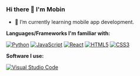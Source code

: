 
### Hi there 👋 I'm Mobin

- 🌱 I’m currently learning mobile app development.



**Languages/Frameworks I'm familiar with:**

 [![Python]](https://www.python.org "Python")   [![JavaScript]](https://en.wikipedia.org/wiki/JavaScript "JavaScript") [![React]](https://reactjs.org "React") [![HTML5]](https://en.wikipedia.org/wiki/HTML5 "HTML5") [![CSS3]](https://en.wikipedia.org/wiki/CSS "CSS3")


**Software I use:**

[![Visual Studio Code]](https://code.visualstudio.com "Visual Studio Code") 


[JavaScript]: https://img.shields.io/badge/JavaScript-F7DF1E?style=for-the-badge&labelColor=ffffff&logoColor=F7DF1E&logo=javascript
[Python]: https://img.shields.io/badge/Python-3776AB?style=for-the-badge&labelColor=FFD43B&logoColor=3776AB&logo=python
[React]: https://img.shields.io/badge/React-61DAFB?style=for-the-badge&labelColor=20232A&logoColor=61DAFB&logo=react
[HTML5]: https://img.shields.io/badge/html5-%23E34F26.svg?style=for-the-badge&logo=html5&logoColor=white
[Visual Studio Code]: https://img.shields.io/badge/Visual%20Studio%20Code-0078d7.svg?style=for-the-badge&logo=visual-studio-code&logoColor=white
[CSS3]: https://img.shields.io/badge/css3-%231572B6.svg?style=for-the-badge&logo=css3&logoColor=white
